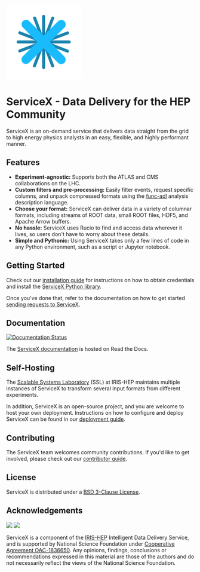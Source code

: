 <img src="docs/img/ServiceX-Color-ImageOnly-Transparent.png" width="200" height="200">

# ServiceX - Data Delivery for the HEP Community

ServiceX is an on-demand service that delivers data straight from the grid to high energy physics analysts in an easy, flexible, and highly performant manner.

## Features
- __Experiment-agnostic:__ Supports both the ATLAS and CMS collaborations on the LHC.
- __Custom filters and pre-processing:__ Easily filter events, request specific columns, and unpack compressed formats using the [func-adl](https://github.com/iris-hep/func_adl) analysis description language.
- __Choose your format:__ ServiceX can deliver data in a variety of columnar formats, including streams of ROOT data, small ROOT files, HDF5, and Apache Arrow buffers.
- __No hassle:__ ServiceX uses Rucio to find and access data wherever it lives, so users don't have to worry about these details.
- __Simple and Pythonic:__ Using ServiceX takes only a few lines of code in any Python environment, such as a script  or Jupyter notebook.

## Getting Started

Check out our [installation guide](https://servicex.readthedocs.io/en/latest/getting-started/) for instructions on how to obtain credentials and install the [ServiceX Python library](https://pypi.org/project/servicex/).

Once you've done that, refer to the documentation on how to get started [sending requests to ServiceX](https://https://servicex.readthedocs.io/en/latest/requests/).

## Documentation

[![Documentation Status](https://readthedocs.org/projects/servicex/badge/?version=latest)](https://servicex.readthedocs.io/en/latest/?badge=latest)

The [ServiceX documentation](https://servicex.readthedocs.io/en/latest/) is hosted on Read the Docs.

## Self-Hosting

The [Scalable Systems Laboratory](https://iris-hep.org/ssl.html) (SSL) at IRIS-HEP maintains multiple instances of ServiceX to transform several input formats from different experiments.

In addition, ServiceX is an open-source project, and you are welcome to host your own deployment. Instructions on how to configure and deploy ServiceX can be found in our [deployment guide](DEPLOYMENT.md).

## Contributing

The ServiceX team welcomes community contributions. If you'd like to get involved, please check out our [contributor guide](CONTRIBUTING.md).

## License

ServiceX is distributed under a [BSD 3-Clause License](LICENSE).

## Acknowledgements
![](https://iris-hep.org/assets/logos/Iris-hep-5-just-graphic.png)
![](https://iris-hep.org/assets/images/nsf-logo-128.png)

ServiceX is a component of the [IRIS-HEP](https://iris-hep.org/) Intelligent Data Delivery Service, and is supported by National Science Foundation under [Cooperative 
Agreement OAC-1836650](https://www.nsf.gov/awardsearch/showAward?AWD_ID=1836650). Any opinions, findings, conclusions or recommendations 
expressed in this material are those of the authors and do not necessarily 
reflect the views of the National Science Foundation.
